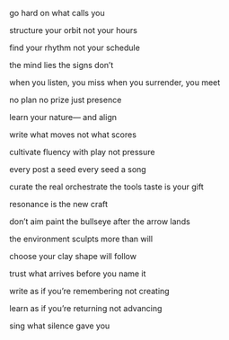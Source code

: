 go hard
on what calls you

structure your orbit
not your hours

find your rhythm
not your schedule

the mind lies
the signs don’t

when you listen,
you miss
when you surrender,
you meet

no plan
no prize
just presence

learn your nature—
and align

write what moves
not what scores

cultivate fluency
with play
not pressure

every post
a seed
every seed
a song

curate the real
orchestrate the tools
taste is your gift

resonance
is the new craft

don’t aim
paint the bullseye
after the arrow lands

the environment sculpts
more than will

choose your clay
shape will follow

trust what arrives
before you name it

write
as if you’re remembering
not creating

learn
as if you’re returning
not advancing

sing
what silence gave you
